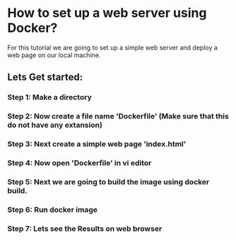 
# How to set up a web server using Docker?

For this tutorial we are going to set up a simple web server and deploy a web page on our local machine.

## Lets Get started:

### Step 1: Make a directory

### Step 2: Now create a file name 'Dockerfile' (Make sure that this do not have any extansion)

### Step 3: Next create a simple web page 'index.html'

### Step 4: Now open 'Dockerfile' in vi editor

### Step 5: Next we are going to build the image using docker build.

### Step 6: Run docker image

### Step 7: Lets see the Results on web browser
